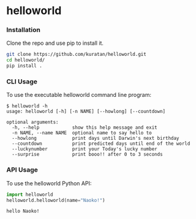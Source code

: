 # helloworld

### Installation 
Clone the repo and use pip to install it. 
```bash
git clone https://github.com/kuratan/helloworld.git
cd helloworld/
pip install .
```

### CLI Usage 
To use the executable helloworld command line program:
```
$ helloworld -h
usage: helloworld [-h] [-n NAME] [--howlong] [--countdown]

optional arguments:
  -h, --help            show this help message and exit
  -n NAME, --name NAME  optional name to say hello to
  --howlong             print days until Darwin's next birthday
  --countdown           print predicted days until end of the world
  --luckynumber			print your Today's lucky number
  --surprise			print booo!! after 0 to 3 seconds
```


### API Usage
To use the helloworld Python API:
```python
import helloworld
helloworld.helloworld(name="Naoko!")
```

```
hello Naoko!
```
